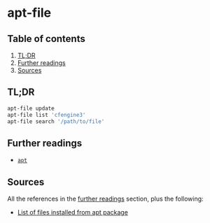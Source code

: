 # apt-file

## Table of contents <!-- omit in toc -->

1. [TL;DR](#tldr)
1. [Further readings](#further-readings)
1. [Sources](#sources)

## TL;DR

```sh
apt-file update
apt-file list 'cfengine3'
apt-file search '/path/to/file'
```

## Further readings

- [`apt`][apt]

## Sources

All the references in the [further readings] section, plus the following:

- [List of files installed from apt package]

<!-- project's references -->

<!-- internal references -->
[apt]: apt.md
[further readings]: #further-readings

<!-- external references -->
[list of files installed from apt package]: https://serverfault.com/questions/96964/list-of-files-installed-from-apt-package#96965
